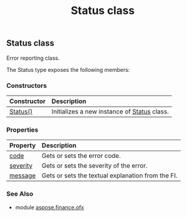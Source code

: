﻿---
title: Status class
second_title: Aspose.Finance for Python via .NET API References
description: 
type: docs
weight: 950
url: /python-net/aspose.finance.ofx/status/
is_root: false
---

## Status class

Error reporting class.



The Status type exposes the following members:

### Constructors
| Constructor | Description |
| :- | :- |
| [Status()](/finance/python-net/aspose.finance.ofx/status/__init__/#) | Initializes a new instance of [Status](/finance/python-net/aspose.finance.ofx/status) class. |


### Properties
| Property | Description |
| :- | :- |
| [code](/finance/python-net/aspose.finance.ofx/status/code) | Gets or sets the error code. |
| [severity](/finance/python-net/aspose.finance.ofx/status/severity) | Gets or sets the severity of the error. |
| [message](/finance/python-net/aspose.finance.ofx/status/message) | Gets or sets the textual explanation from the FI. |


### See Also

* module [aspose.finance.ofx](../)
